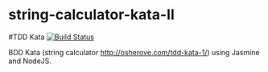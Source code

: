 string-calculator-kata-II
=========================
#TDD Kata [![Build Status](https://travis-ci.org/NeLk42/string-calculator-kata-II.svg?branch=master)](https://travis-ci.org/NeLk42/string-calculator-kata-II)

BDD Kata (string calculator <a>http://osherove.com/tdd-kata-1/</a>) using Jasmine and NodeJS.
